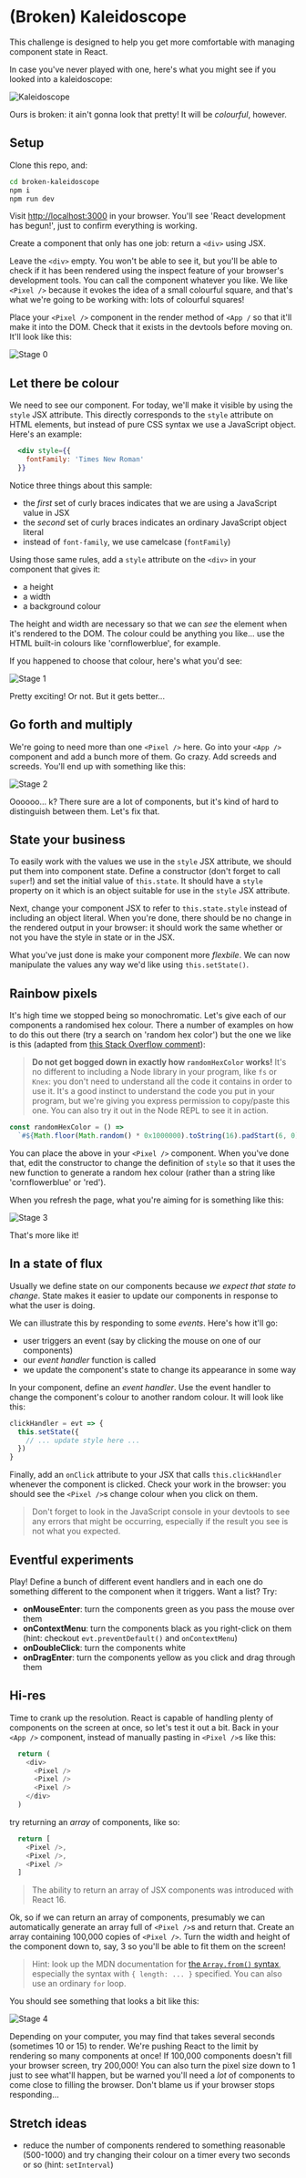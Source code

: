 # (Broken) Kaleidoscope

This challenge is designed to help you get more comfortable with managing component state in React.

In case you've never played with one, here's what you might see if you looked into a kaleidoscope:

![Kaleidoscope](./kaleidoscope.jpg)

Ours is broken: it ain't gonna look that pretty! It will be *colourful*, however.


## Setup

Clone this repo, and:

```bash
cd broken-kaleidoscope
npm i
npm run dev
```

Visit [http://localhost:3000](http://localhost:3000) in your browser. You'll see 'React development has begun!', just to confirm everything is working.


>
Create a component that only has one job: return a `<div>` using JSX.

Leave the `<div>` empty. You won't be able to see it, but you'll be able to check if it has been rendered using the inspect feature of your browser's development tools. You can call the component whatever you like. We like `<Pixel />` because it evokes the idea of a small colourful square, and that's what we're going to be working with: lots of colourful squares!

Place your `<Pixel />` component in the render method of `<App /` so that it'll make it into the DOM. Check that it exists in the devtools before moving on. It'll look like this:

![Stage 0](./stage0.jpg)


## Let there be colour

We need to see our component. For today, we'll make it visible by using the `style` JSX attribute. This directly corresponds to the `style` attribute on HTML elements, but instead of pure CSS syntax we use a JavaScript object. Here's an example:

```jsx
  <div style={{
    fontFamily: 'Times New Roman'
  }}
```

Notice three things about this sample:

 * the *first* set of curly braces indicates that we are using a JavaScript value in JSX
 * the *second* set of curly braces indicates an ordinary JavaScript object literal
 * instead of `font-family`, we use camelcase (`fontFamily`)

Using those same rules, add a `style` attribute on the `<div>` in your component that gives it:

 * a height
 * a width
 * a background colour

The height and width are necessary so that we can *see* the element when it's rendered to the DOM. The colour could be anything you like... use the HTML built-in colours like 'cornflowerblue', for example.

If you happened to choose that colour, here's what you'd see:

![Stage 1](./stage1.jpg)

Pretty exciting! Or not. But it gets better...


## Go forth and multiply

We're going to need more than one `<Pixel />` here. Go into your `<App />` component and add a bunch more of them. Go crazy. Add screeds and screeds. You'll end up with something like this:

![Stage 2](./stage2.jpg)

Oooooo... k? There sure are a lot of components, but it's kind of hard to distinguish between them. Let's fix that.


## State your business

To easily work with the values we use in the `style` JSX attribute, we should put them into component state. Define a constructor (don't forget to call `super`!) and set the initial value of `this.state`. It should have a `style` property on it which is an object suitable for use in the `style` JSX attribute.

Next, change your component JSX to refer to `this.state.style` instead of including an object literal. When you're done, there should be no change in the rendered output in your browser: it should work the same whether or not you have the style in state or in the JSX.

What you've just done is make your component more *flexbile*. We can now manipulate the values any way we'd like using `this.setState()`.


## Rainbow pixels

It's high time we stopped being so monochromatic. Let's give each of our components a randomised hex colour. There a number of examples on how to do this out there (try a search on 'random hex color') but the one we like is this (adapted from [this Stack Overflow comment](https://stackoverflow.com/questions/1484506/random-color-generator#comment81414569_5365036)):

> **Do not get bogged down in exactly how `randomHexColor` works!** It's no different to including a Node library in your program, like `fs` or `Knex`: you don't need to understand all the code it contains in order to use it. It's a good instinct to understand the code you put in your program, but we're giving you express permission to copy/paste this one. You can also try it out in the Node REPL to see it in action.

```js
const randomHexColor = () =>
  `#${Math.floor(Math.random() * 0x1000000).toString(16).padStart(6, 0)}`
```

You can place the above in your `<Pixel />` component. When you've done that, edit the constructor to change the definition of `style` so that it uses the new function to generate a random hex colour (rather than a string like 'cornflowerblue' or 'red').

When you refresh the page, what you're aiming for is something like this:

![Stage 3](./stage3.jpg)

That's more like it!


## In a state of flux

Usually we define state on our components because *we expect that state to change*. State makes it easier to update our components in response to what the user is doing. 

We can illustrate this by responding to some *events*. Here's how it'll go:

 * user triggers an event (say by clicking the mouse on one of our components)
 * our *event handler* function is called
 * we update the component's state to change its appearance in some way

 In your component, define an *event handler*. Use the event handler to change the component's colour to another random colour. It will look like this:

 ```js
 clickHandler = evt => {
   this.setState({
     // ... update style here ...
   })
 }
 ```

Finally, add an `onClick` attribute to your JSX that calls `this.clickHandler` whenever the component is clicked. Check your work in the browser: you should see the `<Pixel />`s change colour when you click on them.

> Don't forget to look in the JavaScript console in your devtools to see any errors that might be occurring, especially if the result you see is not what you expected.


## Eventful experiments

Play! Define a bunch of different event handlers and in each one do something different to the component when it triggers. Want a list? Try:

 * **onMouseEnter**: turn the components green as you pass the mouse over them
 * **onContextMenu**: turn the components black as you right-click on them (hint: checkout `evt.preventDefault()` and `onContextMenu`)
 * **onDoubleClick**: turn the components white
 * **onDragEnter**: turn the components yellow as you click and drag through them


## Hi-res

Time to crank up the resolution. React is capable of handling plenty of components on the screen at once, so let's test it out a bit. Back in your `<App />` component, instead of manually pasting in `<Pixel />`s like this:

```js
  return (
    <div>
      <Pixel />
      <Pixel />
      <Pixel />
    </div>
  )
```

try returning an *array* of components, like so:

```js
  return [
    <Pixel />,
    <Pixel />,
    <Pixel />
  ]
```
> The ability to return an array of JSX components was introduced with React 16.

Ok, so if we can return an array of components, presumably we can automatically generate an array full of `<Pixel />`s and return that. Create an array containing 100,000 copies of `<Pixel />`. Turn the width and height of the component down to, say, 3 so you'll be able to fit them on the screen!

> Hint: look up the MDN documentation for [the `Array.from()` syntax](https://developer.mozilla.org/en-US/docs/Web/JavaScript/Reference/Global_Objects/Array/from#Using_arrow_functions_and_Array.from), especially the syntax with `{ length: ... }` specified. You can also use an ordinary `for` loop.

You should see something that looks a bit like this:

![Stage 4](./stage4.jpg)

Depending on your computer, you may find that takes several seconds (sometimes 10 or 15) to render. We're pushing React to the limit by rendering so many components at once! If 100,000 components doesn't fill your browser screen, try 200,000! You can also turn the pixel size down to 1 just to see what'll happen, but be warned you'll need a *lot* of components to come close to filling the browser. Don't blame us if your browser stops responding...


## Stretch ideas

 * reduce the number of components rendered to something reasonable (500-1000) and try changing their colour on a timer every two seconds or so (hint: `setInterval`)
